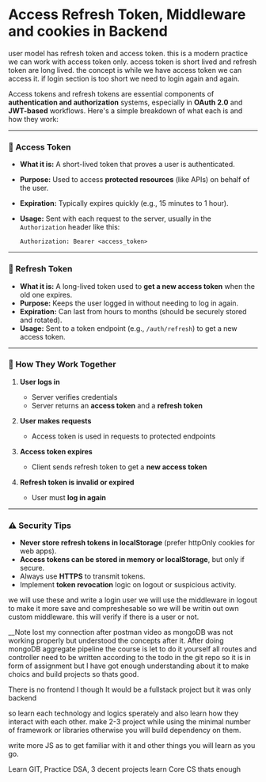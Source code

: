 # Access Refresh Token, Middleware and cookies in Backend

user model has refresh token and access token. this is a modern practice we can work with access token only. access token is short lived and refresh token are long lived. the concept is while we have access token we can access it. if login section is too short we need to login again and again.

Access tokens and refresh tokens are essential components of **authentication and authorization** systems, especially in **OAuth 2.0** and **JWT-based** workflows. Here's a simple breakdown of what each is and how they work:

---

### 🔐 Access Token

* **What it is:** A short-lived token that proves a user is authenticated.
* **Purpose:** Used to access **protected resources** (like APIs) on behalf of the user.
* **Expiration:** Typically expires quickly (e.g., 15 minutes to 1 hour).
* **Usage:** Sent with each request to the server, usually in the `Authorization` header like this:

  ```
  Authorization: Bearer <access_token>
  ```

---

### 🔄 Refresh Token

* **What it is:** A long-lived token used to **get a new access token** when the old one expires.
* **Purpose:** Keeps the user logged in without needing to log in again.
* **Expiration:** Can last from hours to months (should be securely stored and rotated).
* **Usage:** Sent to a token endpoint (e.g., `/auth/refresh`) to get a new access token.

---

### 🧠 How They Work Together

1. **User logs in**

   * Server verifies credentials
   * Server returns an **access token** and a **refresh token**

2. **User makes requests**

   * Access token is used in requests to protected endpoints

3. **Access token expires**

   * Client sends refresh token to get a **new access token**

4. **Refresh token is invalid or expired**

   * User must **log in again**

---

### ⚠️ Security Tips

* **Never store refresh tokens in localStorage** (prefer httpOnly cookies for web apps).
* **Access tokens can be stored in memory or localStorage**, but only if secure.
* Always use **HTTPS** to transmit tokens.
* Implement **token revocation** logic on logout or suspicious activity.



we will use these and write a login user 
we will use the middleware in logout to make it more save and compreshesable 
so we will be writin out own custom middleware. this will verify if there is a user or not. 

__Note lost my connection after postman video as mongoDB was not working properly but understood the concepts after it. After doing mongoDB aggregate pipeline the course is let to do it yourself all routes and controller need to be written according to the todo in the git repo so it is in form of assignment but I have got enough understanding about it to make choics and build projects so thats good. 

 There is no frontend I though It would be a fullstack project but it was only backend 

 so learn each technology and logics sperately and also learn how they interact with each other. make 2-3 project while using the minimal number of framework or libraries otherwise you will build dependency on them. 

 write more JS as to get familiar with it and other things you will learn as you go. 

 Learn GIT, Practice DSA, 3 decent projects learn Core CS thats enough 